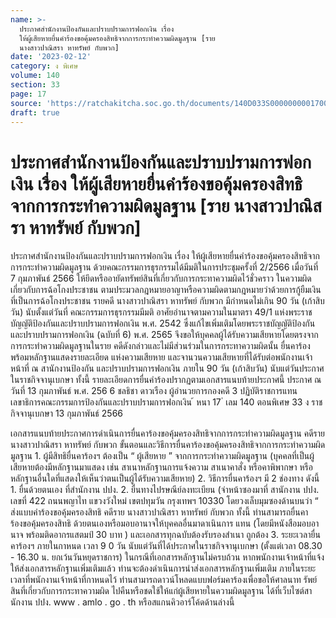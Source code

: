 ```yaml
---
name: >-
  ประกาศสำนักงานป้องกันและปราบปรามการฟอกเงิน เรื่อง
  ให้ผู้เสียหายยื่นคำร้องขอคุ้มครองสิทธิจากการกระทำความผิดมูลฐาน [ราย
  นางสาวปาณิสรา หาทรัพย์ กับพวก]
date: '2023-02-12'
category: ง พิเศษ
volume: 140
section: 33
page: 17
source: 'https://ratchakitcha.soc.go.th/documents/140D033S0000000001700.pdf'
draft: true
---
```


# ประกาศสำนักงานป้องกันและปราบปรามการฟอกเงิน เรื่อง ให้ผู้เสียหายยื่นคำร้องขอคุ้มครองสิทธิจากการกระทำความผิดมูลฐาน [ราย นางสาวปาณิสรา หาทรัพย์ กับพวก]

ประกาศสำนักงานป้องกันและปราบปรามการฟอกเงิน เรื่อง ให้ผู้เสียหายยื่นคำร้องขอคุ้มครองสิทธิจากการกระทำความผิดมูลฐาน ด้วยคณะกรรมการธุรกรรมได้มีมติในการประชุมครั้งที่ 2/2566 เมื่อวันที่ 7 กุมภาพันธ์ 2566 ให้ยึดหรืออายัดทรัพย์สินที่เกี่ยวกับการกระทาความผิดไว้ชั่วคราว ในความผิดเกี่ยวกับการฉ้อโกงประชาชน ตามประมวลกฎหมายอาญาหรือความผิดตามกฎหมายว่าด้วยการกู้ยืมเงินที่เป็นการฉ้อโกงประชาชน รายคดี นางสาวปาณิสรา หาทรัพย์ กับพวก มีกำหนดไม่เกิน 90 วัน (เก้าสิบวัน) นับตั้งแต่วันที่ คณะกรรมการธุรกรรมมีมติ อาศัยอำนาจตามความในมาตรา 49/1 แห่งพระราชบัญญัติป้องกันและปราบปรามการฟอกเงิน พ.ศ. 2542 ซึ่งแก้ไขเพิ่มเติมโดยพระราชบัญญัติป้องกันและปราบปรามการฟอกเงิน (ฉบับที่ 6) พ.ศ. 2565 จึงขอให้บุคคลผู้ได้รับความเสียหายโดยตรงจากการกระทำความผิดมูลฐานในราย คดีดังกล่าวและไม่มีส่วนร่วมในการกระทาความผิดนั้น ยื่นคาร้องพร้อมหลักฐานแสดงรายละเอียด แห่งความเสียหาย และจานวนความเสียหายที่ได้รับต่อพนักงานเจ้าหน้าที่ ณ สานักงานป้องกัน และปราบปรามการฟอกเงิน ภายใน 90 วัน (เก้าสิบวัน) นับแต่วันประกาศในราชกิจจานุเบกษา ทั้งนี้ รายละเอียดการยื่นคำร้องปรากฏตามเอกสารแนบท้ายประกาศนี้ ประกาศ ณ วันที่ 13 กุมภาพันธ์ พ.ศ. 256 6 ชลธิชา ดาวเรือง ผู้อำนวยการกองคดี 3 ปฏิบัติราชการแทน เลขาธิการคณะกรรมการป้องกันและปราบปรามการฟอกเงิน ้ หนา 17 ่ เลม 140 ตอนพิเศษ 33 ง ราชกิจจานุเบกษา 13 กุมภาพันธ์ 2566

เอกสารแนบท้ายประกาศการดำเนินการยื่นคาร้องขอคุ้มครองสิทธิจากการกระทำความผิดมูลฐาน คดีราย นางสาวปาณิสรา หาทรัพย์ กับพวก ขั้นตอนและวิธีการยื่นคาร้องขอคุ้มครองสิทธิจากการกระทำความผิดมูลฐาน 1. ผู้มีสิทธิยื่นคาร้องฯ ต้องเป็น “ ผู้เสียหาย ” จากการกระทำความผิดมูลฐาน (บุคคลที่เป็นผู้เสียหายต้องมีหลักฐานมาแสดง เช่น สาเนาหลักฐานการแจ้งความ สาเนาคาสั่ง หรือคาพิพากษา หรือหลักฐานอื่นใดที่แสดงให้เห็นว่าตนเป็นผู้ได้รับความเสียหาย) 2. วิธีการยื่นคาร้องฯ มี 2 ช่องทาง ดังนี้ 1. ยื่นด้วยตนเอง ที่สำนักงาน ปปง. 2. ยื่นทางไปรษณีย์ลงทะเบียน (จ่าหน้าซองมาที่ สานักงาน ปปง. เลขที่ 422 ถนนพญาไท แขวงวังใหม่ เขตปทุมวัน กรุงเทพฯ 10330 โดยวงเล็บมุมซองด้านบนว่า “ ส่งแบบคำร้องขอคุ้มครองสิทธิ คดีราย นางสาวปาณิสรา หาทรัพย์ กับพวก ทั้งนี้ ท่านสามารถยื่นคาร้องขอคุ้มครองสิทธิ ด้วยตนเองหรือมอบอานาจให้บุคคลอื่นมาดาเนินการ แทน (โดยมีหนังสือมอบอานาจ พร้อมติดอากรแสตมป์ 30 บาท ) และเอกสารทุกฉบับต้องรับรองสำเนา ถูกต้อง 3. ระยะเวลายื่นคาร้องฯ ภายในกาหนด เวลา 9 0 วัน นับแต่วันที่ได้ประกาศในราชกิจจานุเบกษา (ตั้งแต่เวลา 08.30 - 16.30 น. ยกเว้นวันหยุดราชการ) ในกรณีที่เอกสารหลักฐานไม่ครบถ้วน หากพนักงานเจ้าหน้าที่แจ้งให้ส่งเอกสารหลักฐานเพิ่มเติมแล้ว ท่านจะต้องดำเนินการนำส่งเอกสารหลักฐานเพิ่มเติม ภายในระยะเวลาที่พนักงานเจ้าหน้าที่กาหนดไว้ ท่านสามารถดาวน์โหลดแบบฟอร์มคาร้องเพื่อขอให้ศาลนาท รัพย์สินที่เกี่ยวกับการกระทาความผิด ไปคืนหรือชดใช้ให้แก่ผู้เสียหายในความผิดมูลฐาน ได้ที่เว็บไซต์สานักงาน ปปง. www . amlo . go . th หรือสแกนคิวอาร์โค้ดด้านล่างนี้

